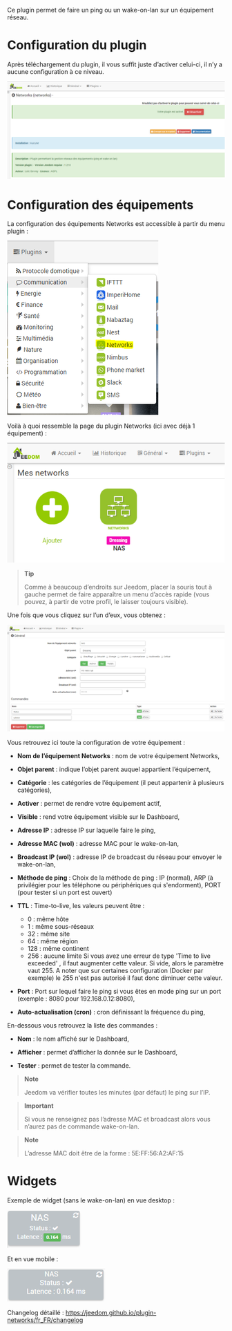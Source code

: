 Ce plugin permet de faire un ping ou un wake-on-lan sur un équipement
réseau.

Configuration du plugin 
=======================

Après téléchargement du plugin, il vous suffit juste d’activer celui-ci,
il n’y a aucune configuration à ce niveau.

![networks](./networks.PNG)

Configuration des équipements 
=============================

La configuration des équipements Networks est accessible à partir du
menu plugin :

![networks2](./networks2.PNG)

Voilà à quoi ressemble la page du plugin Networks (ici avec déjà 1
équipement) :

![networks3](./networks3.PNG)

> **Tip**
>
> Comme à beaucoup d’endroits sur Jeedom, placer la souris tout à gauche
> permet de faire apparaître un menu d’accès rapide (vous pouvez, à
> partir de votre profil, le laisser toujours visible).

Une fois que vous cliquez sur l’un d’eux, vous obtenez :

![networks4](./networks4.PNG)

Vous retrouvez ici toute la configuration de votre équipement :

-   **Nom de l’équipement Networks** : nom de votre équipement Networks,

-   **Objet parent** : indique l’objet parent auquel appartient l’équipement,

-   **Catégorie** : les catégories de l’équipement (il peut appartenir à plusieurs catégories),

-   **Activer** : permet de rendre votre équipement actif,

-   **Visible** : rend votre équipement visible sur le Dashboard,

-   **Adresse IP** : adresse IP sur laquelle faire le ping,

-   **Adresse MAC (wol)** : adresse MAC pour le wake-on-lan,

-   **Broadcast IP (wol)** : adresse IP de broadcast du réseau pour     envoyer le wake-on-lan,

-   **Méthode de ping** : Choix de la méthode de ping : IP (normal), ARP (à privilégier pour les téléphone ou périphériques qui s'endorment), PORT (pour tester si un port est ouvert)
    
-   **TTL** : Time-to-live, les valeurs peuvent être : 
    - 0 : même hôte
    - 1 : même sous-réseaux
    - 32 : même site
    - 64 : même région
    - 128 : même continent
    - 256 : aucune limite
Si vous avez une erreur de type 'Time to live exceeded' , il faut augmenter cette valeur. Si vide, alors le paramètre vaut 255. A noter que sur certaines configuration (Docker par exemple) le 255 n'est pas autorisé il faut donc diminuer cette valeur.

-   **Port** : Port sur lequel faire le ping si vous êtes en mode ping sur un port (exemple : 8080 pour 192.168.0.12:8080),

-   **Auto-actualisation (cron)** : cron définissant la fréquence du ping,

En-dessous vous retrouvez la liste des commandes :

-   **Nom** : le nom affiché sur le Dashboard,

-   **Afficher** : permet d’afficher la donnée sur le Dashboard,

-   **Tester** : permet de tester la commande.

> **Note**
>
> Jeedom va vérifier toutes les minutes (par défaut) le ping sur l’IP.

> **Important**
>
> Si vous ne renseignez pas l’adresse MAC et broadcast alors vous
> n’aurez pas de commande wake-on-lan.

> **Note**
>
> L’adresse MAC doit être de la forme : 5E:FF:56:A2:AF:15

Widgets 
=======

Exemple de widget (sans le wake-on-lan) en vue desktop :

![networks5](./networks5.PNG)

Et en vue mobile :

![networks6](./networks6.PNG)

Changelog détaillé :
<https://jeedom.github.io/plugin-networks/fr_FR/changelog>
